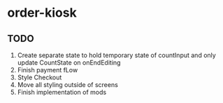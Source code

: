 # order-kiosk

## TODO
1. Create separate state to hold temporary state of countInput and only update CountState on onEndEditing
2. Finish payment fLow
3. Style Checkout
4. Move all styling outside of screens
5. Finish implementation of mods
